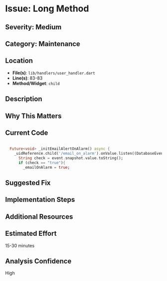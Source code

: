 # Issue: Long Method

## Severity: Medium

## Category: Maintenance

## Location
- **File(s)**: `lib/handlers/user_handler.dart`
- **Line(s)**: 83-83
- **Method/Widget**: `child`

## Description


## Why This Matters


## Current Code
```dart
  
  Future<void> _initEmailAlertOnAlarm() async {
    _uidReference.child('/email_on_alarm').onValue.listen((DatabaseEvent event) {
      String check = event.snapshot.value.toString();
      if (check == "true"){
        _emailOnAlarm = true;
```

## Suggested Fix


## Implementation Steps


## Additional Resources


## Estimated Effort
15-30 minutes

## Analysis Confidence
High

